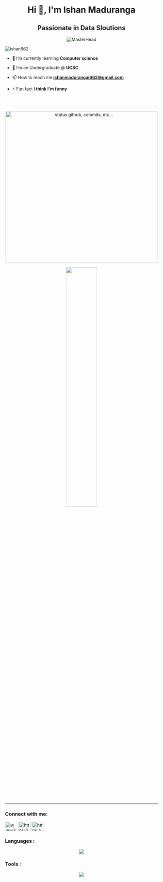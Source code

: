 <h1 align="center">Hi 👋, I'm Ishan Maduranga</h1>
<h2 align = "center">Passionate in Data Sloutions</h2>
<p align="center">
  <img src="https://th.bing.com/th/id/R.c6b0cda0c4d5baf14d24f82c672a2f07?rik=j4Uyl0CnuUI%2bLg&pid=ImgRaw&r=0" alt="MasterHead" />
</p>

<p align="left"> <img src="https://komarev.com/ghpvc/?username=ishan662&label=Profile%20views&color=0e75b6&style=flat" alt="ishan662" /> </p>


- 🔭 I’m currently learning **Computer science**

- 👯 I’m an Undergraduate @ **UCSC**

- 📫 How to reach me **ishanmadurangai662@gmail.com**

- ⚡ Fun fact **I think I'm funny**

  <br>
  <hr>
<p align="center">
    <img alt="status github, commits, etc..." width="500px" src="https://github-readme-stats.vercel.app/api?username=ishan662&count_private=true&show_icons=true&custom_title=Github&theme=algolia&bg_color=0,000000,130F40&layout=compact&border_radius=8"
    /> <br>
    <p align="center"><img  width="45%" src="https://github-readme-stats-ten-gilt.vercel.app/api/top-langs/?username=nishagii&theme=gotham"/>
<hr>



<h3 align="left">Connect with me:</h3>
<p align="left">
<a href="https://linkedin.com/in/www.linkedin.com/in/ishan-maduranga-50277927b" target="blank"><img align="center" src="https://raw.githubusercontent.com/rahuldkjain/github-profile-readme-generator/master/src/images/icons/Social/linked-in-alt.svg" alt="www.linkedin.com/in/ishan-maduranga-50277927b" height="30" width="40" /></a>
<a href="https://fb.com/https://www.facebook.com/profile.php?id=100076656054230" target="blank"><img align="center" src="https://raw.githubusercontent.com/rahuldkjain/github-profile-readme-generator/master/src/images/icons/Social/facebook.svg" alt="https://www.facebook.com/profile.php?id=100076656054230" height="30" width="40" /></a>
<a href="https://instagram.com/https://www.instagram.com/ishan_maduranga_02/" target="blank"><img align="center" src="https://raw.githubusercontent.com/rahuldkjain/github-profile-readme-generator/master/src/images/icons/Social/instagram.svg" alt="https://www.instagram.com/ishan_maduranga_02/" height="30" width="40" /></a>
</p>

<h3 align="left">Languages :</h3>
<p align="center">
  <a href="https://skillicons.dev">
    <img src="https://skillicons.dev/icons?i=c,cpp,html,css,java,mysql,py,java,javascript,mongodb,express,php,react,nodejs,scala,bootstrap,dart" />
  </a>
</p>
<h3 align="left">Tools :</h3>
<p align="center">
  <a href="https://skillicons.dev">
    <img src="https://skillicons.dev/icons?i=git,github,powershell,arduino,linux,ps,ai,vscode,discord,visualstudio,wordpress,stackoverflow,aws,azure,bash,docker,figma,flutter,kafka" />
  </a>
</p>
<br/>

